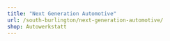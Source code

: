 ```yaml
---
title: "Next Generation Automotive"
url: /south-burlington/next-generation-automotive/
shop: Autowerkstatt
---
```

